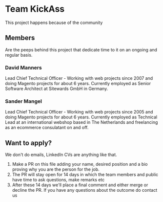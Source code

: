 # Team KickAss

This project happens because of the community

## Members

Are the peeps behind this project that dedicate time to it on an ongoing and regular basis.

### David Manners
Lead Chief Technical Officer - Working with web projects since 2007 and doing Magento projects for about 6 years. Currently employed as Senior Software Architect at Sitewards GmbH in Germany.

### Sander Mangel
Lead Chief Technical Officer - Working with web projects since 2005 and doing Magento projects for about 6 years. Currently employed as Technical Lead at an international webshop based in The Netherlands and freelancing as an ecommerce consulatant on and off.


## Want to apply?
We don't do emails, LinkedIn CVs are anything like that. 

1. Make a PR on this file adding your name, desired position and a bio proving why you are the person for the job.
2. The PR will stay open for 14 days in which the team members and public have time to ask questions, make remarks etc
3. After these 14 days we'll place a final comment and either merge or decline the PR. If you have any questions about the outcome do contact us
